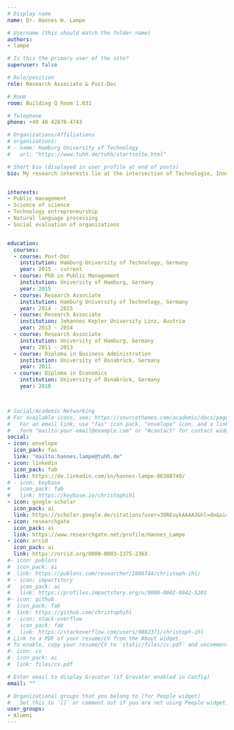 ```yaml
---
# Display name
name: Dr. Hannes W. Lampe

# Username (this should match the folder name)
authors:
- lampe

# Is this the primary user of the site?
superuser: false

# Role/position
role: Research Associate & Post-Doc

# Room
room: Building Q Room 1.031

# Telephone
phone: +49 40 42878-4743

# Organizations/Affiliations
# organizations:
# - name: Hamburg University of Technology
#   url: "https://www.tuhh.de/tuhh/startseite.html"

# Short bio (displayed in user profile at end of posts)
bio: My research interests lie at the intersection of Technologie, Innovation and Entrepreneurhip (TIE) and Public and Nonprofit Management (PNP).


interests:
- Public management
- Science of science
- Technology entrepreneurship
- Natural language processing
- Social evaluation of organizations


education:
  courses:
  - course: Post-Doc
    institution: Hamburg University of Technology, Germany
    year: 2015 - current
  - course: PhD in Public Management
    institution: University of Hamburg, Germany
    year: 2015
  - course: Research Associate
    institution: Hamburg University of Technology, Germany
    year: 2014 - 2015
  - course: Research Associate
    institution: Johannes Kepler University Linz, Austria
    year: 2013 - 2014
  - course: Research Associate
    institution: University of Hamburg, Germany
    year: 2011 - 2013
  - course: Diploma in Business Administration
    institution: University of Osnabrück, Germany
    year: 2011
  - course: Diploma in Economics
    institution: University of Osnabrück, Germany
    year: 2010



# Social/Academic Networking
# For available icons, see: https://sourcethemes.com/academic/docs/page-builder/#icons
#   For an email link, use "fas" icon pack, "envelope" icon, and a link in the
#   form "mailto:your-email@example.com" or "#contact" for contact widget.
social:
- icon: envelope
  icon_pack: fas
  link: "mailto:hannes.lampe@tuhh.de"
- icon: linkedin
  icon_pack: fab
  link: https://de.linkedin.com/in/hannes-lampe-86380740/
# - icon: keybase
#   icon_pack: fab
#   link: https://keybase.io/christophihl
- icon: google-scholar
  icon_pack: ai
  link: https://scholar.google.de/citations?user=3OREuykAAAAJ&hl=de&oi=ao
- icon: researchgate
  icon_pack: ai
  link: https://www.researchgate.net/profile/Hannes_Lampe
- icon: orcid
  icon_pack: ai
  link: https://orcid.org/0000-0003-1375-236X
#- icon: publons
#  icon_pack: ai
#  link: https://publons.com/researcher/1886744/christoph-ihl/
# - icon: impactstory
#   icon_pack: ai
#   link: https://profiles.impactstory.org/u/0000-0002-0842-5201
#- icon: github
#  icon_pack: fab
#  link: https://github.com/christophihl
# - icon: stack-overflow
#   icon_pack: fab
#   link: https://stackoverflow.com/users/9882371/christoph-ihl
# Link to a PDF of your resume/CV from the About widget.
# To enable, copy your resume/CV to `static/files/cv.pdf` and uncomment the lines below.
#- icon: cv
#  icon_pack: ai
#  link: files/cv.pdf

# Enter email to display Gravatar (if Gravatar enabled in Config)
email: ""

# Organizational groups that you belong to (for People widget)
#   Set this to `[]` or comment out if you are not using People widget.
user_groups:
- Alumni
---
```

